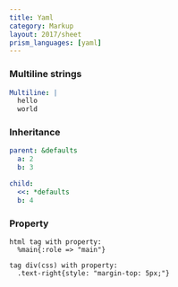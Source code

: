 ```yaml
---
title: Yaml
category: Markup
layout: 2017/sheet
prism_languages: [yaml]
---
```


### Multiline strings

```yaml
Multiline: |
  hello
  world
```

### Inheritance

```yaml
parent: &defaults
  a: 2
  b: 3

child:
  <<: *defaults
  b: 4
```

### Property

```
html tag with property:
  %main{:role => "main"}
```

```
tag div(css) with property:
  .text-right{style: "margin-top: 5px;"}
```

